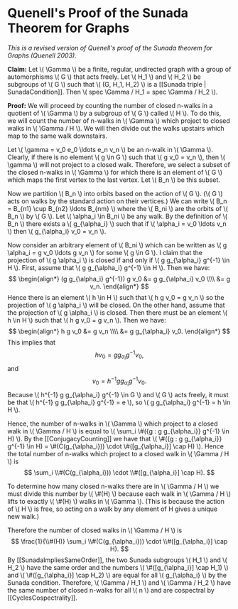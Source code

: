 Quenell's Proof of the Sunada Theorem for Graphs
================================================

_This is a revised version of Quenell's proof of the Sunada theorem for Graphs (Quenell 2003)._

**Claim:** Let \\( \Gamma \\) be a finite, regular, undirected graph with a group of automorphisms \\( G \\) that acts freely. Let \\( H_1 \\) and \\( H_2 \\) be subgroups of \\( G \\) such that \\( (G, H_1, H_2) \\) is a [[Sunada triple | SunadaCondition]]. Then \\( spec \Gamma / H_1 = spec \Gamma / H_2 \\).

**Proof:** We will proceed by counting the number of closed n-walks in a quotient of \\( \Gamma \\) by a subgroup of \\( G \\) called \\( H \\). To do this, we will count the number of n-walks in \\( \Gamma \\) which project to closed walks in \\( \Gamma / H \\). We will then divide out the walks upstairs which map to the same walk downstairs.

Let \\( \gamma = v_0 e_0 \ldots e_n v_n \\) be an n-walk in \\( \Gamma \\). Clearly, if there is no element \\( g \in G \\) such that \\( g v_0 = v_n \\), then \\( \gamma \\) will not project to a closed walk. Therefore, we select a subset of the closed n-walks in \\( \Gamma \\) for which there is an element of \\( G \\) which maps the first vertex to the last vertex. Let \\( B_n \\) be this subset.

Now we partition \\( B_n \\) into orbits based on the action of \\( G \\). (\\( G \\) acts on walks by the standard action on their vertices.) We can write \\( B_n = B_{n1} \cup B_{n2} \ldots B_{nm} \\) where the \\( B_ni \\) are the orbits of \\( B_n \\) by \\( G \\). Let \\( \alpha_i \in B_ni \\) be any walk. By the definition of \\( B_n \\) there exists a \\( g_{\alpha_i} \\) such that if \\( \alpha_i = v_0 \ldots v_n \\) then \\( g_{\alpha_i} v_0 = v_n \\). 

Now consider an arbitrary element of \\( B_ni \\) which can be written as \\( g \alpha_i = g v_0 \ldots g v_n \\) for some \\( g \in G \\). I claim that the projection of \\( g \alpha_i \\) is closed if and only if \\( g g_{\alpha_i} g^{-1} \in H \\). First, assume that \\( g g_{\alpha_i} g^{-1} \in H \\). Then we have:
$$
\begin{align*}
(g g_{\alpha_i} g^{-1}) g v_0 &= g g_{\alpha_i} v_0 \\\\
&= g v_n.
\end{align*}
$$
Hence there is an element \\( h \in H \\) such that \\( h g v_0 = g v_n \\) so the projection of \\( g \alpha_i \\) will be closed. On the other hand, assume that the projection of \\( g \alpha_i \\) is closed. Then there must be an element \\( h \in H \\) such that \\( h g v_0 = g v_n \\). Then we have:
$$
\begin{align*}
h g v_0 &= g v_n \\\\
&= g g_{\alpha_i} v_0.
\end{align*}
$$
This implies that 
$$
h v_0 = g g_{\alpha_i} g^{-1} v_0,
$$
and
$$
v_0 = h^{-1} g g_{\alpha_i} g^{-1} v_0.
$$
Because \\( h^{-1} g g_{\alpha_i} g^{-1} \in G \\) and \\( G \\) acts freely, it must be that \\( h^{-1} g g_{\alpha_i} g^{-1} = e \\), so \\( g g_{\alpha_i} g^{-1} = h \in H \\).

Hence, the number of n-walks in \\( \Gamma \\) which project to a closed walk in \\( \Gamma / H \\) is equal to \\( \sum_i \\#({g : g g_{\alpha_i}} g^{-1} \in H) \\). By the [[ConjugacyCounting]] we have that \\( \\#({g : g g_{\alpha_i}} g^{-1} \in H) = \\#(C(g_{\alpha_i})) \cdot \\#([g_{\alpha_i}] \cap H) \\). Hence the total number of n-walks which project to a closed walk in \\( \Gamma / H \\) is
$$
\sum_i \\#(C(g_{\alpha_i})) \cdot \\#([g_{\alpha_i}] \cap H).
$$

To determine how many closed n-walks there are in \\( \Gamma / H \\) we must divide this number by \\( \\#(H) \\) because each walk in \\( \Gamma / H \\) lifts to exactly \\( \\#(H) \\) walks in \\( \Gamma \\). (This is because the action of \\( H \\) is free, so acting on a walk by any element of H gives a unique new walk.)

Therefore the number of closed walks in \\( \Gamma / H \\) is 
$$
\frac{1}{\\#(H)} \sum_i \\#(C(g_{\alpha_i})) \cdot \\#([g_{\alpha_i}] \cap H).
$$
By [[SunadaImpliesSameOrder]], the two Sunada subgroups \\( H_1 \\) and \\( H_2 \\) have the same order and the numbers \\( \\#([g_{\alpha_i}] \cap H_1) \\) and \\( \\#([g_{\alpha_i}] \cap H_2) \\) are equal for all \\( g_{\alpha_i} \\) by the Sunada condition. Therefore, \\( \Gamma / H_1 \\) and \\( \Gamma / H_2 \\) have the same number of closed n-walks for all \\( n \\) and are cospectral by [[CyclesCospectrality]].
